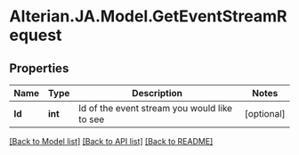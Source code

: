 # Alterian.JA.Model.GetEventStreamRequest

## Properties

Name | Type | Description | Notes
------------ | ------------- | ------------- | -------------
**Id** | **int** | Id of the event stream you would like to see | [optional] 

[[Back to Model list]](../README.md#documentation-for-models) [[Back to API list]](../README.md#documentation-for-api-endpoints) [[Back to README]](../README.md)

